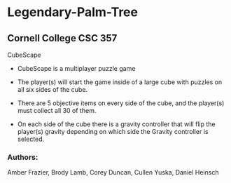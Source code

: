 # Legendary-Palm-Tree
## Cornell College CSC 357


CubeScape
- CubeScape is a multiplayer puzzle game

- The player(s) will start the game inside of a large cube with puzzles on all six sides of the cube.

- There are 5 objective items on every side of the cube, and the player(s) must collect all 30 of them.

- On each side of the cube there is a gravity controller that will flip the player(s) gravity depending on which side the Gravity controller is selected.
 
### Authors:
Amber Frazier, 
Brody Lamb, 
Corey Duncan, 
Cullen Yuska, 
Daniel Heinsch


